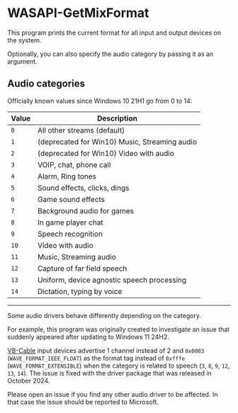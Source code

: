# WASAPI-GetMixFormat

This program prints the current format for all input and output devices on the system.

Optionally, you can also specify the audio category by passing it as an argument.  

## Audio categories

Officially known values since Windows 10 21H1 go from 0 to 14:

| Value | Description |
| --- | --- |
| `0` | All other streams (default) |
| `1` | (deprecated for Win10) Music, Streaming audio |
| `2` | (deprecated for Win10) Video with audio |
| `3` | VOIP, chat, phone call |
| `4` | Alarm, Ring tones |
| `5` | Sound effects, clicks, dings |
| `6` | Game sound effects |
| `7` | Background audio for games |
| `8` | In game player chat |
| `9` | Speech recognition |
| `10` | Video with audio |
| `11` | Music, Streaming audio |
| `12` | Capture of far field speech |
| `13` | Uniform, device agnostic speech processing |
| `14` | Dictation, typing by voice |

---

Some audio drivers behave differently depending on the category.

For example, this program was originally created to investigate an issue that suddenly appeared after updating to Windows 11 24H2.

[VB-Cable](https://vb-audio.com) input devices advertise 1 channel instead of 2 and `0x0003` (`WAVE_FORMAT_IEEE_FLOAT`) as the format tag instead of `0xfffe` (`WAVE_FORMAT_EXTENSIBLE`) when the category is related to speech (`3`, `8`, `9`, `12`, `13`, `14`).
The issue is fixed with the driver package that was released in October 2024.

Please open an issue if you find any other audio driver to be affected. In that case the issue should be reported to Microsoft.
